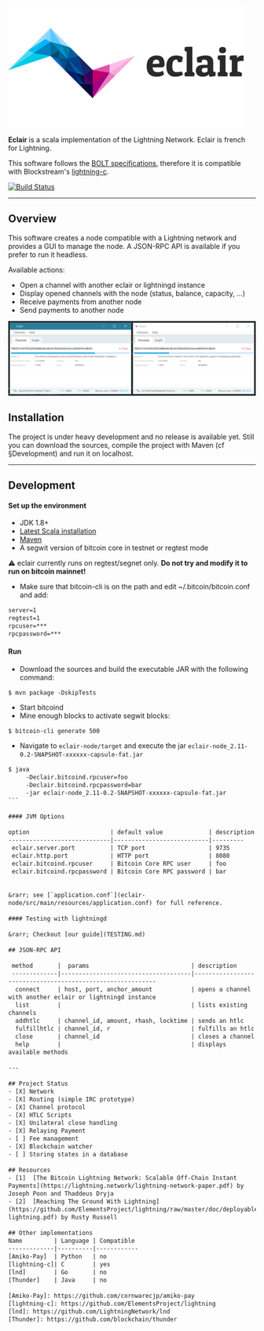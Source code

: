 ![Eclair Logo](.readme/logo.png)

**Eclair** is a scala implementation of the Lightning Network. Eclair is french for Lightning.

This software follows the [BOLT specifications](https://github.com/rustyrussell/lightning-rfc), therefore it is compatible with Blockstream's [lightning-c](https://github.com/ElementsProject/lightning).

[![Build Status](https://travis-ci.org/ACINQ/eclair.svg?branch=master)](https://travis-ci.org/ACINQ/eclair)

---

## Overview

This software creates a node compatible with a Lightning network and provides a GUI to manage the node. A JSON-RPC API is available if you prefer to run it headless.

Available actions:
- Open a channel with another eclair or lightningd instance
- Display opened channels with the node (status, balance, capacity, ...)
- Receive payments from another node
- Send payments to another node

![Eclair Demo](.readme/screen-1.png)

## Installation

The project is under heavy development and no release is available yet. Still you can download the sources, compile the project with Maven (cf §Development) and run it on localhost.

---

## Development

#### Set up the environment
- JDK 1.8+
- [Latest Scala installation](http://www.scala-lang.org/download/)
- [Maven](https://maven.apache.org/download.cgi)
- A segwit version of bitcoin core in testnet or regtest mode

:warning: eclair currently runs on regtest/segnet only. **Do not try and modify it to run on bitcoin mainnet!**

- Make sure that bitcoin-cli is on the path and edit ~/.bitcoin/bitcoin.conf and add:
```
server=1
regtest=1
rpcuser=***
rpcpassword=***
```

#### Run

- Download the sources and build the executable JAR with the following command:
```shell
$ mvn package -DskipTests
```
- Start bitcoind
- Mine enough blocks to activate segwit blocks:
```shell
$ bitcoin-cli generate 500
```
- Navigate to `eclair-node/target` and execute the jar `eclair-node_2.11-0.2-SNAPSHOT-xxxxxx-capsule-fat.jar`
````shell
$ java 
     -Declair.bitcoind.rpcuser=foo
     -Declair.bitcoind.rpcpassword=bar
     -jar eclair-node_2.11-0.2-SNAPSHOT-xxxxxx-capsule-fat.jar
```

#### JVM Options

option                       | default value             | description
-----------------------------|---------------------------|---------
 eclair.server.port          | TCP port                  | 9735
 eclair.http.port            | HTTP port                 | 8080
 eclair.bitcoind.rpcuser     | Bitcoin Core RPC user     | foo
 eclair.bitcoind.rpcpassword | Bitcoin Core RPC password | bar


&rarr; see [`application.conf`](eclair-node/src/main/resources/application.conf) for full reference.

#### Testing with lightningd

&rarr; Checkout [our guide](TESTING.md)

## JSON-RPC API

 method       |  params                             | description
 -------------|-------------------------------------|-----------------------------------------------------------
  connect     | host, port, anchor_amount           | opens a channel with another eclair or lightningd instance
  list        |                                     | lists existing channels
  addhtlc     | channel_id, amount, rhash, locktime | sends an htlc
  fulfillhtlc | channel_id, r                       | fulfills an htlc
  close       | channel_id                          | closes a channel
  help        |                                     | displays available methods

---

## Project Status
- [X] Network
- [X] Routing (simple IRC prototype)
- [X] Channel protocol
- [X] HTLC Scripts
- [X] Unilateral close handling
- [X] Relaying Payment
- [ ] Fee management
- [X] Blockchain watcher
- [ ] Storing states in a database

## Resources
- [1]  [The Bitcoin Lightning Network: Scalable Off-Chain Instant Payments](https://lightning.network/lightning-network-paper.pdf) by Joseph Poon and Thaddeus Dryja
- [2]  [Reaching The Ground With Lightning](https://github.com/ElementsProject/lightning/raw/master/doc/deployable-lightning.pdf) by Rusty Russell

## Other implementations
Name         | Language | Compatible
-------------|----------|------------
[Amiko-Pay]  | Python   | no
[lightning-c]| C        | yes
[lnd]        | Go       | no
[Thunder]    | Java     | no

[Amiko-Pay]: https://github.com/cornwarecjp/amiko-pay
[lightning-c]: https://github.com/ElementsProject/lightning
[lnd]: https://github.com/LightningNetwork/lnd
[Thunder]: https://github.com/blockchain/thunder
